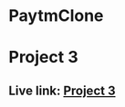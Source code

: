 # PaytmClone
# Project 3
 ## **Live link:** **[Project 3](https://gorgeous-liger-e5430b.netlify.app/)**
